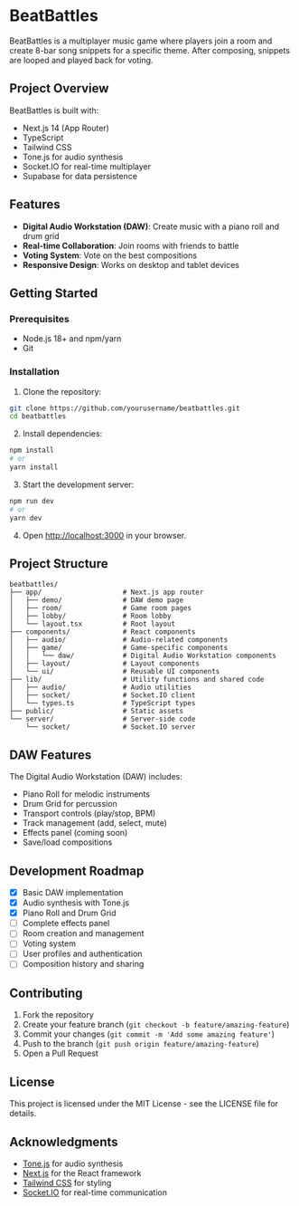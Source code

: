 # BeatBattles

BeatBattles is a multiplayer music game where players join a room and create 8-bar song snippets for a specific theme. After composing, snippets are looped and played back for voting.

## Project Overview

BeatBattles is built with:
- Next.js 14 (App Router)
- TypeScript
- Tailwind CSS
- Tone.js for audio synthesis
- Socket.IO for real-time multiplayer
- Supabase for data persistence

## Features

- **Digital Audio Workstation (DAW)**: Create music with a piano roll and drum grid
- **Real-time Collaboration**: Join rooms with friends to battle
- **Voting System**: Vote on the best compositions
- **Responsive Design**: Works on desktop and tablet devices

## Getting Started

### Prerequisites

- Node.js 18+ and npm/yarn
- Git

### Installation

1. Clone the repository:
```bash
git clone https://github.com/yourusername/beatbattles.git
cd beatbattles
```

2. Install dependencies:
```bash
npm install
# or
yarn install
```

3. Start the development server:
```bash
npm run dev
# or
yarn dev
```

4. Open [http://localhost:3000](http://localhost:3000) in your browser.

## Project Structure

```
beatbattles/
├── app/                    # Next.js app router
│   ├── demo/               # DAW demo page
│   ├── room/               # Game room pages
│   ├── lobby/              # Room lobby
│   └── layout.tsx          # Root layout
├── components/             # React components
│   ├── audio/              # Audio-related components
│   ├── game/               # Game-specific components
│   │   └── daw/            # Digital Audio Workstation components
│   ├── layout/             # Layout components
│   └── ui/                 # Reusable UI components
├── lib/                    # Utility functions and shared code
│   ├── audio/              # Audio utilities
│   ├── socket/             # Socket.IO client
│   └── types.ts            # TypeScript types
├── public/                 # Static assets
└── server/                 # Server-side code
    └── socket/             # Socket.IO server
```

## DAW Features

The Digital Audio Workstation (DAW) includes:

- Piano Roll for melodic instruments
- Drum Grid for percussion
- Transport controls (play/stop, BPM)
- Track management (add, select, mute)
- Effects panel (coming soon)
- Save/load compositions

## Development Roadmap

- [x] Basic DAW implementation
- [x] Audio synthesis with Tone.js
- [x] Piano Roll and Drum Grid
- [ ] Complete effects panel
- [ ] Room creation and management
- [ ] Voting system
- [ ] User profiles and authentication
- [ ] Composition history and sharing

## Contributing

1. Fork the repository
2. Create your feature branch (`git checkout -b feature/amazing-feature`)
3. Commit your changes (`git commit -m 'Add some amazing feature'`)
4. Push to the branch (`git push origin feature/amazing-feature`)
5. Open a Pull Request

## License

This project is licensed under the MIT License - see the LICENSE file for details.

## Acknowledgments

- [Tone.js](https://tonejs.github.io/) for audio synthesis
- [Next.js](https://nextjs.org/) for the React framework
- [Tailwind CSS](https://tailwindcss.com/) for styling
- [Socket.IO](https://socket.io/) for real-time communication
